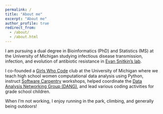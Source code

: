 ```yaml
---
permalink: /
title: "About me"
excerpt: "About me"
author_profile: true
redirect_from:
  - /about/
  - /about.html
---
```


I am pursuing a dual degree in Bioinformatics (PhD) and Statistics (MS) at the University of Michigan studying infectious disease transmission, infection, and evolution of antibiotic resistance in [Evan Snitkin’s lab](https://thesnitkinlab.com/). 

<!-- I'm interested in applying my data science skills to pressing global issues including health, poverty, and sustainable development. -->

I co-founded a [Girls Who Code](http://umich.edu/~girlswc/) club at the University of Michigan where we teach high school women computational data analysis using Python, instruct [Software Carpentry](https://carpentries.org/) workshops, helped coordinate the [Data Analysis Networking Group (DANG)](https://um-dang.github.io/), and lead various coding activities for grade school children.

When I’m not working, I enjoy running in the park, climbing, and generally being outdoors!
